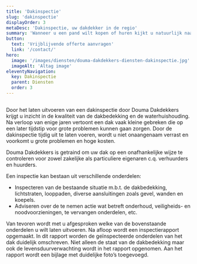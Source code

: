 ```yaml
---
title: 'Dakinspectie'
slug: 'dakinspectie'
displayOrder: 3
metaDesc: 'Dakinspectie, uw dakdekker in de regio'
summary: 'Wanneer u een pand wilt kopen of huren kijkt u natuurlijk naar het aangezicht, hoe zit het in de verf, is het sanitair degelijk. Maar kijkt u ook op het dak ? Want juist een dicht dak boven uw hoofd is essentieel. Ook als u al eigenaar of huurder bent kan dakinspectie van groot belang zijn.'
button:
  text: 'Vrijblijvende offerte aanvragen'
  link: '/contact/'
hero:
  image: '/images/diensten/douma-dakdekkers-diensten-dakinspectie.jpg'
  imageAlt: 'Altag image'
eleventyNavigation:
  key: Dakinspectie
  parent: Diensten
  order: 3
---
```


<h2 class="text-gray"><span class="text-green"></span></h2>

<p class="text-gray mb-4">Door het laten uitvoeren van een dakinspectie door Douma Dakdekkers  krijgt u inzicht in de kwaliteit van de dakbedekking en de waterhuishouding. Na verloop van enige jaren vertoont een dak vaak kleine gebreken die op een later tijdstip voor grote problemen kunnen gaan zorgen. Door de dakinspectie tijdig uit te laten voeren, wordt u niet onaangenaam verrast en voorkomt u grote problemen en hoge kosten.</p>

<p class="text-gray mb-4">Douma Dakdekkers is getraind om uw dak op een onafhankelijke wijze te controleren voor zowel zakelijke als particuliere eigenaren c.q. verhuurders en huurders.</p>

<p class="text-gray">Een inspectie kan bestaan uit verschillende onderdelen:</p>

<ul class="list-disc list-inside my-4 text-gray">
    <li>Inspecteren van de bestaande situatie m.b.t. de dakbedekking, lichtstraten, looppaden, diverse aansluitingen zoals gevel, wanden en koepels.</li>
    <li>Adviseren over de te nemen actie wat betreft onderhoud, veiligheids- en noodvoorzieningen, te vervangen onderdelen, etc.</li>
</ul>

<p class="text-gray">Van tevoren wordt met u afgesproken welke van de bovenstaande onderdelen u wilt laten uitvoeren. Na afloop wordt een inspectierapport opgemaakt. In dit rapport worden de geïnspecteerde onderdelen van het dak duidelijk omschreven. Niet alleen de staat van de dakbedekking maar ook de levensduurverwachting wordt in het rapport opgenomen. Aan het rapport wordt een bijlage met duidelijke foto’s toegevoegd.</p>
